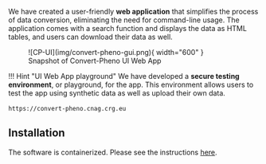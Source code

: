 We have created a user-friendly **web application** that simplifies the process of data conversion, eliminating the need for command-line usage. The application comes with a search function and displays the data as HTML tables, and users can download their data as well.

<figure markdown>
   ![CP-UI](img/convert-pheno-gui.png){ width="600" }
   <figcaption>Snapshot of Convert-Pheno UI Web App</figcaption>
</figure>

!!! Hint "UI Web App playground"
    We have developed a **secure testing environment**, or playground, for the app. This environment allows users to test the app using synthetic data as well as upload their own data.

    https://convert-pheno.cnag.crg.eu

## Installation

The software is containerized. Please see the instructions [here]().

